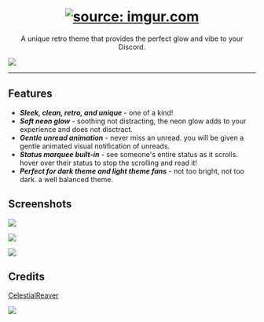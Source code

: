 <h1 align="center"><a href="https://imgur.com/U6yhTRx"><img src="https://i.imgur.com/U6yhTRx.png" title="source: imgur.com" /></a></h1>
<p align="center">A unique retro theme that provides the perfect glow and vibe to your Discord.</p>

![](https://github.com/CelestialReaver/BetterDiscord/blob/main/themes/Synthwave84/assets/Synthwave84.gif)

---

## Features
* _**Sleek, clean, retro, and unique**_ - one of a kind! 
* _**Soft neon glow**_ - soothing not distracting, the neon glow adds to your experience and does not disctract.
* _**Gentle unread animation**_ - never miss an unread. you will be given a gentle animated visual notification of unreads.
* _**Status marquee built-in**_ - see someone's entire status as it scrolls. hover over their status to stop the scrolling and read it! 
* _**Perfect for dark theme and light theme fans**_ - not too bright, not too dark. a well balanced theme.

## Screenshots
![](https://i.imgur.com/RR13Oy4.png)

![](https://i.imgur.com/XvskaUM.png)

![](https://i.imgur.com/nAKmnqL.png)

## Credits
<a href="https://github.com/CelestialReaver">CelestialReaver</a>

![](https://i.imgur.com/MA2fwa2.png)
